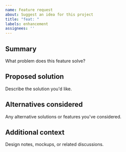 ```yaml
---
name: Feature request
about: Suggest an idea for this project
title: "feat: "
labels: enhancement
assignees: ''
---
```


## Summary
What problem does this feature solve?

## Proposed solution
Describe the solution you'd like.

## Alternatives considered
Any alternative solutions or features you've considered.

## Additional context
Design notes, mockups, or related discussions.

